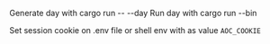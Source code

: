 Generate day with cargo run -- --day <number>
Run day with cargo run --bin <day number>

Set session cookie on .env file or shell env with as value `AOC_COOKIE`

